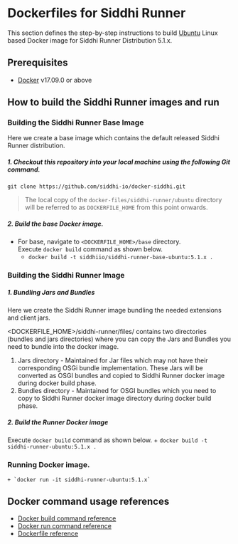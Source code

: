 # Dockerfiles for Siddhi Runner #

This section defines the step-by-step instructions to build [Ubuntu](https://hub.docker.com/_/ubuntu/) Linux based Docker image for Siddhi Runner Distribution 5.1.x.

## Prerequisites

* [Docker](https://www.docker.com/get-docker) v17.09.0 or above

## How to build the Siddhi Runner images and run

### Building the Siddhi Runner Base Image
Here we create a base image which contains the default released Siddhi Runner distribution. 

##### 1. Checkout this repository into your local machine using the following Git command.

```
git clone https://github.com/siddhi-io/docker-siddhi.git
```

>The local copy of the `docker-files/siddhi-runner/ubuntu` directory will be referred to as `DOCKERFILE_HOME` from this point onwards.

##### 2. Build the base Docker image.

- For base, navigate to `<DOCKERFILE_HOME>/base` directory. <br>
  Execute `docker build` command as shown below.
    + `docker build -t siddhiio/siddhi-runner-base-ubuntu:5.1.x .`

### Building the Siddhi Runner Image

##### 1. Bundling Jars and Bundles
Here we create the Siddhi Runner image bundling the needed extensions and client jars.
       
<DOCKERFILE_HOME>/siddhi-runner/files/ contains two directories (bundles and jars directories) where you can copy the Jars and Bundles you need to bundle into the docker image.
1. Jars directory - Maintained for Jar files which may not have their corresponding OSGi bundle implementation. These Jars will be converted as OSGI bundles and copied to Siddhi Runner docker image during docker build phase. 
2. Bundles directory - Maintained for OSGI bundles which you need to copy to Siddhi Runner docker image directory during docker build phase.
  
##### 2. Build the Runner Docker image
  Execute `docker build` command as shown below. 
    + `docker build -t siddhi-runner-ubuntu:5.1.x .`
    
### Running Docker image.

    + `docker run -it siddhi-runner-ubuntu:5.1.x`

## Docker command usage references

* [Docker build command reference](https://docs.docker.com/engine/reference/commandline/build/)
* [Docker run command reference](https://docs.docker.com/engine/reference/run/)
* [Dockerfile reference](https://docs.docker.com/engine/reference/builder/)